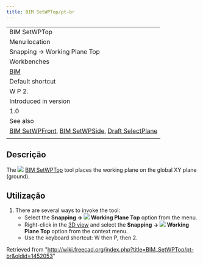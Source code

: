 ```yaml
---
title: BIM SetWPTop/pt-br
---
```

|  |
| --- |
| BIM SetWPTop |
| Menu location |
| Snapping → Working Plane Top |
| Workbenches |
| [BIM](/BIM_Workbench "BIM Workbench") |
| Default shortcut |
| W P 2. |
| Introduced in version |
| 1.0 |
| See also |
| [BIM SetWPFront](/BIM_SetWPFront "BIM SetWPFront"), [BIM SetWPSide](/BIM_SetWPSide "BIM SetWPSide"), [Draft SelectPlane](/Draft_SelectPlane "Draft SelectPlane") |
|  |

## Descrição

The ![](/images/BIM_SetWPTop.svg) [BIM SetWPTop](/BIM_SetWPTop "BIM SetWPTop") tool places the working plane on the global XY plane (ground).

## Utilização

1. There are several ways to invoke the tool:
   * Select the **Snapping → ![](/images/BIM_SetWPTop.svg) Working Plane Top** option from the menu.
   * Right-click in the [3D view](/3D_view "3D view") and select the **Snapping → ![](/images/BIM_SetWPTop.svg) Working Plane Top** option from the context menu.
   * Use the keyboard shortcut: W then P, then 2.

Retrieved from "<http://wiki.freecad.org/index.php?title=BIM_SetWPTop/pt-br&oldid=1452053>"
